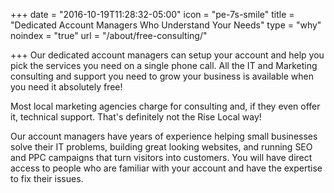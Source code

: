+++
date = "2016-10-19T11:28:32-05:00"
icon = "pe-7s-smile"
title = "Dedicated Account Managers Who Understand Your Needs"
type = "why"
noindex = "true"
url = "/about/free-consulting/"

+++
Our dedicated account managers can setup your account and help you pick the services you need on a single phone call. All the IT and Marketing consulting and support you need to grow your business is available when you need it absolutely free!
<!--more-->

Most local marketing agencies charge for consulting and, if they even offer it, technical support. That's definitely not the Rise Local way!

Our account managers have years of experience helping small businesses solve their IT problems, building great looking websites, and running SEO and PPC campaigns that turn visitors into customers. You will have direct access to people who are familiar with your account and have the expertise to fix their issues.
